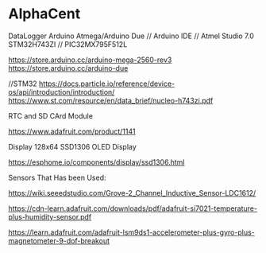 # AlphaCent
DataLogger Arduino Atmega/Arduino Due // Arduino IDE // Atmel Studio 7.0
STM32H743ZI // PIC32MX795F512L 

https://store.arduino.cc/arduino-mega-2560-rev3
https://store.arduino.cc/arduino-due


//STM32 
https://docs.particle.io/reference/device-os/api/introduction/introduction/
https://www.st.com/resource/en/data_brief/nucleo-h743zi.pdf



RTC and SD CArd Module

https://www.adafruit.com/product/1141

Display 128x64 SSD1306 OLED Display

https://esphome.io/components/display/ssd1306.html


Sensors That Has been Used:

https://wiki.seeedstudio.com/Grove-2_Channel_Inductive_Sensor-LDC1612/

 https://cdn-learn.adafruit.com/downloads/pdf/adafruit-si7021-temperature-plus-humidity-sensor.pdf
 
 https://learn.adafruit.com/adafruit-lsm9ds1-accelerometer-plus-gyro-plus-magnetometer-9-dof-breakout

 
 
 
 
